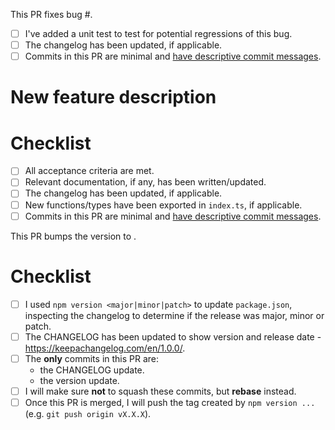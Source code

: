 <!-- When fixing a bug: -->

This PR fixes bug #.

- [ ] I've added a unit test to test for potential regressions of this bug.
- [ ] The changelog has been updated, if applicable.
- [ ] Commits in this PR are minimal and [have descriptive commit messages](https://chris.beams.io/posts/git-commit/).

<!-- When adding a new feature: -->

# New feature description

# Checklist

- [ ] All acceptance criteria are met.
- [ ] Relevant documentation, if any, has been written/updated.
- [ ] The changelog has been updated, if applicable.
- [ ] New functions/types have been exported in `index.ts`, if applicable.
- [ ] Commits in this PR are minimal and [have descriptive commit messages](https://chris.beams.io/posts/git-commit/).

<!-- When cutting a release: -->

This PR bumps the version to <version number>.

# Checklist

- [ ] I used `npm version <major|minor|patch>` to update `package.json`, inspecting the changelog to determine if the release was major, minor or patch.
- [ ] The CHANGELOG has been updated to show version and release date - https://keepachangelog.com/en/1.0.0/.
- [ ] The **only** commits in this PR are:
  - the CHANGELOG update.
  - the version update.
- [ ] I will make sure **not** to squash these commits, but **rebase** instead.
- [ ] Once this PR is merged, I will push the tag created by `npm version ...` (e.g. `git push origin vX.X.X`).